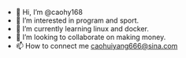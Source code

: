 - 👋 Hi, I’m @caohy168
- 👀 I’m interested in program and sport.
- 🌱 I’m currently learning linux and docker.
- 💞️ I’m looking to collaborate on making money.
- 📫 How to connect me caohuiyang666@sina.com

<!---
caohy168/caohy168 is a ✨ special ✨ repository because its `README.md` (this file) appears on your GitHub profile.
You can click the Preview link to take a look at your changes.
--->
